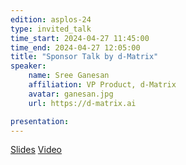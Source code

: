 ```yaml
---
edition: asplos-24
type: invited_talk
time_start: 2024-04-27 11:45:00
time_end: 2024-04-27 12:05:00
title: "Sponsor Talk by d-Matrix"
speaker:
    name: Sree Ganesan 
    affiliation: VP Product, d-Matrix
    avatar: ganesan.jpg  
    url: https://d-matrix.ai

presentation: 
---
```

<a href="https://docs.google.com/presentation/d/10EDu5hf4eTM3nOprecDyIk8LB7QR1f48/edit?usp=sharing&ouid=101722224518348784726&rtpof=true&sd=true">Slides</a> <a href="https://drive.google.com/file/d/1hPyeKSqAnaXwZLB7eLY-Gjp0jsWJt4Fh/view?usp=share_link">Video</a><br>
